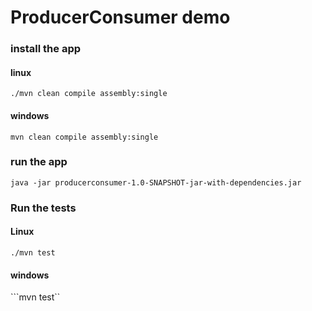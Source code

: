 # ProducerConsumer demo

### install the app

#### linux
```./mvn clean compile assembly:single```

#### windows
```mvn clean compile assembly:single```


### run the app

```java -jar producerconsumer-1.0-SNAPSHOT-jar-with-dependencies.jar```

### Run the tests

#### Linux
```./mvn test```


#### windows
```mvn test``
